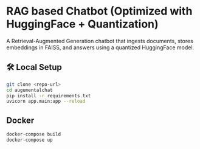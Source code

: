 # RAG based Chatbot (Optimized with HuggingFace + Quantization)

A Retrieval-Augmented Generation chatbot that ingests documents, stores embeddings in FAISS, and answers using a quantized HuggingFace model.

## 🛠️ Local Setup

```bash
git clone <repo-url>
cd augumentalchat
pip install -r requirements.txt
uvicorn app.main:app --reload
```

## Docker

```bash
docker-compose build
docker-compose up
